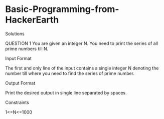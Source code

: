 # Basic-Programming-from-HackerEarth
Solutions

QUESTION 1
You are given an integer N. You need to print the series of all prime numbers till N.

Input Format

The first and only line of the input contains a single integer N denoting the number till where you need to find the series of prime number.

Output Format

Print the desired output in single line separated by spaces.

Constraints

1<=N<=1000
